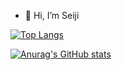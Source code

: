 - 👋 Hi, I’m Seiji

[![Top Langs](https://github-readme-stats.vercel.app/api/top-langs/?username=seiji327&layout=compact)](https://github.com/anuraghazra/github-readme-stats)

[![Anurag's GitHub stats](https://github-readme-stats.vercel.app/api?username=seiji327&count_private=true&show_icons=true&theme=tokyonight)](https://github.com/anuraghazra/github-readme-stats)


<!---
seiji327/seiji327 is a ✨ special ✨ repository because its `README.md` (this file) appears on your GitHub profile.
You can click the Preview link to take a look at your changes.
--->
